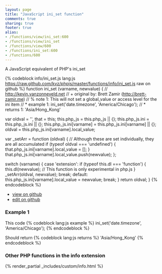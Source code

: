 ```yaml
---
layout: page
title: "JavaScript ini_set function"
comments: true
sharing: true
footer: true
alias:
- /functions/view/ini_set:600
- /functions/view/ini_set
- /functions/view/600
- /functions/ini_set:600
- /functions/600
---
```

<!-- Generated by Rakefile:build -->
A JavaScript equivalent of PHP's ini_set

{% codeblock info/ini_set.js lang:js https://raw.github.com/kvz/phpjs/master/functions/info/ini_set.js raw on github %}
function ini_set (varname, newvalue) {
  // http://kevin.vanzonneveld.net
  // +   original by: Brett Zamir (http://brett-zamir.me)
  // %        note 1: This will not set a global_value or access level for the ini item
  // *     example 1: ini_set('date.timezone', 'America/Chicago');
  // *     returns 1: 'Asia/Hong_Kong'

  var oldval = '',
    that = this;
  this.php_js = this.php_js || {};
  this.php_js.ini = this.php_js.ini || {};
  this.php_js.ini[varname] = this.php_js.ini[varname] || {};
  oldval = this.php_js.ini[varname].local_value;

  var _setArr = function (oldval) { // Although these are set individually, they are all accumulated
    if (typeof oldval === 'undefined') {
      that.php_js.ini[varname].local_value = [];
    }
    that.php_js.ini[varname].local_value.push(newvalue);
  };

  switch (varname) {
  case 'extension':
    if (typeof this.dl === 'function') {
      this.dl(newvalue); // This function is only experimental in php.js
    }
    _setArr(oldval, newvalue);
    break;
  default:
    this.php_js.ini[varname].local_value = newvalue;
    break;
  }
  return oldval;
}
{% endcodeblock %}

 - [view on github](https://github.com/kvz/phpjs/blob/master/functions/info/ini_set.js)
 - [edit on github](https://github.com/kvz/phpjs/edit/master/functions/info/ini_set.js)

### Example 1
This code
{% codeblock lang:js example %}
ini_set('date.timezone', 'America/Chicago');
{% endcodeblock %}

Should return
{% codeblock lang:js returns %}
'Asia/Hong_Kong'
{% endcodeblock %}


### Other PHP functions in the info extension
{% render_partial _includes/custom/info.html %}
